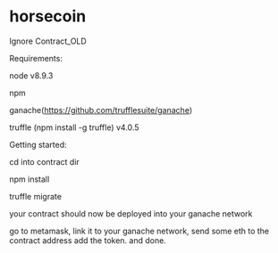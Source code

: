 # horsecoin

Ignore Contract_OLD

Requirements:

node v8.9.3

npm

ganache(https://github.com/trufflesuite/ganache)

truffle (npm install -g truffle) v4.0.5


Getting started: 

cd into contract dir

npm install

truffle migrate

your contract should now be deployed into your ganache network

go to metamask, link it to your ganache network, send some eth to the contract address add the token. and done.
